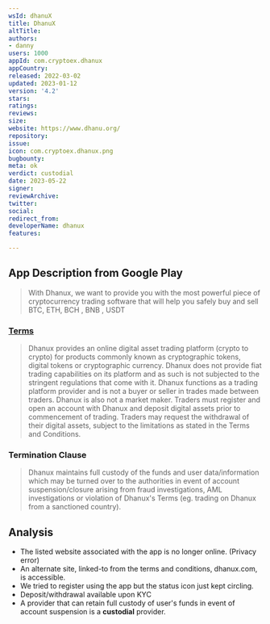 ```yaml
---
wsId: dhanuX
title: DhanuX
altTitle: 
authors:
- danny 
users: 1000
appId: com.cryptoex.dhanux
appCountry: 
released: 2022-03-02
updated: 2023-01-12
version: '4.2'
stars: 
ratings: 
reviews: 
size: 
website: https://www.dhanu.org/
repository: 
issue: 
icon: com.cryptoex.dhanux.png
bugbounty: 
meta: ok
verdict: custodial
date: 2023-05-22
signer: 
reviewArchive: 
twitter: 
social: 
redirect_from: 
developerName: dhanux
features: 

---
```


## App Description from Google Play 

> With Dhanux, we want to provide you with the most powerful piece of cryptocurrency trading software that will help you safely buy and sell BTC, ETH, BCH , BNB , USDT

### [Terms](https://www.dhanux.com/terms) 

> Dhanux provides an online digital asset trading platform (crypto to crypto) for products commonly known as cryptographic tokens, digital tokens or cryptographic currency. Dhanux does not provide fiat trading capabilities on its platform and as such is not subjected to the stringent regulations that come with it. Dhanux functions as a trading platform provider and is not a buyer or seller in trades made between traders. Dhanux is also not a market maker. Traders must register and open an account with Dhanux and deposit digital assets prior to commencement of trading. Traders may request the withdrawal of their digital assets, subject to the limitations as stated in the Terms and Conditions.

### Termination Clause 

> Dhanux maintains full custody of the funds and user data/information which may be turned over to the authorities in event of account suspension/closure arising from fraud investigations, AML investigations or violation of Dhanux's Terms (eg. trading on Dhanux from a sanctioned country).

## Analysis 

- The listed website associated with the app is no longer online. (Privacy error)
- An alternate site, linked-to from the terms and conditions, dhanux.com, is accessible.
- We tried to register using the app but the status icon just kept circling. 
- Deposit/withdrawal available upon KYC
- A provider that can retain full custody of user's funds in event of account suspension is a **custodial** provider.


